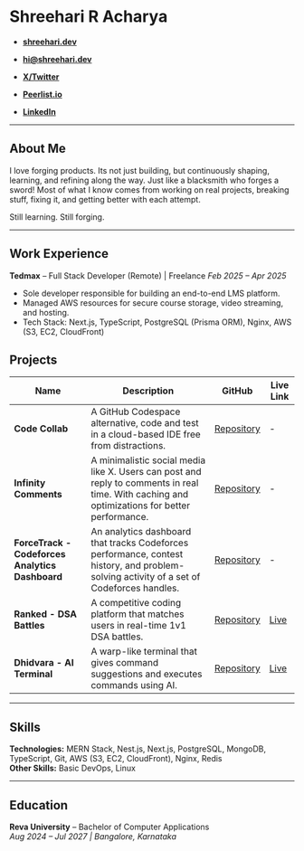 # Shreehari R Acharya

- [**shreehari.dev**](https://shreehari.dev)
- [**hi@shreehari.dev**](mailto:hi@shreehari.dev)

- [**X/Twitter**](https://x.com/06_Shreehari)
- [**Peerlist.io**](https://peerlist.io/shreehari06)
- [**LinkedIn**](https://www.linkedin.com/in/shreehari-acharya/)


---

## About Me

I love forging products. Its not just building, but continuously shaping, learning, and refining along the way. Just like a blacksmith who forges a sword!
Most of what I know comes from working on real projects, breaking stuff, fixing it, and getting better with each attempt.

Still learning. Still forging.

---

## Work Experience

**Tedmax** – Full Stack Developer (Remote) | Freelance
_Feb 2025 – Apr 2025_  
- Sole developer responsible for building an end-to-end LMS platform.  
- Managed AWS resources for secure course storage, video streaming, and hosting.  
- Tech Stack: Next.js, TypeScript, PostgreSQL (Prisma ORM), Nginx, AWS (S3, EC2, CloudFront)

## Projects

| Name | Description | GitHub | Live Link |
|---|---|---|---|
| **Code Collab** | A GitHub Codespace alternative, code and test in a cloud-based IDE free from distractions. | [Repository](https://github.com/Shreehari-Acharya/code-collab) | - |
| **Infinity Comments** | A minimalistic social media like X. Users can post and reply to comments in real time. With caching and optimizations for better performance. | [Repository](https://github.com/Shreehari-Acharya/Infinity-comments) | - |
| **ForceTrack - Codeforces Analytics Dashboard** | An analytics dashboard that tracks Codeforces performance, contest history, and problem-solving activity of a set of Codeforces handles. | [Repository](https://github.com/Shreehari-Acharya/ForceTrack) | - |
| **Ranked - DSA Battles** | A competitive coding platform that matches users in real-time 1v1 DSA battles. | [Repository](https://github.com/Shreehari-Acharya/Ranked) | [Live](https://ranked-80.vercel.app) |
| **Dhidvara - AI Terminal** | A warp-like terminal that gives command suggestions and executes commands using AI. | [Repository](https://github.com/Shreehari-Acharya/Dhidvara) | [Live](https://dhidvara.vercel.app) |

---

## Skills

**Technologies:** MERN Stack, Nest.js, Next.js, PostgreSQL, MongoDB, TypeScript, Git, AWS (S3, EC2, CloudFront), Nginx, Redis  
**Other Skills:** Basic DevOps, Linux

---

## Education

**Reva University** – Bachelor of Computer Applications  
_Aug 2024 – Jul 2027 | Bangalore, Karnataka_  




